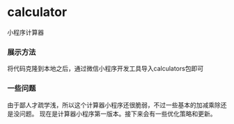 # calculator
小程序计算器

### 展示方法
将代码克隆到本地之后，通过微信小程序开发工具导入calculators包即可

### 一些问题
由于鄙人才疏学浅，所以这个计算器小程序还很脆弱，不过一些基本的加减乘除还是没问题。
现在是计算器小程序第一版本。接下来会有一些优化策略和更新。
